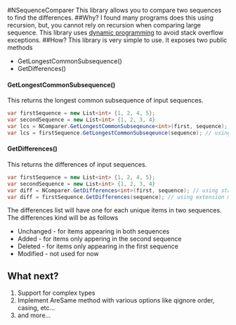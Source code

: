 #NSequenceComparer
This library allows you to compare two sequences to find the differences. 
##Why?
I found many programs does this using recursion, but, you cannot rely on recursion when comparing large sequence.
This library uses [dynamic programming](http://en.wikipedia.org/wiki/Dynamic_programming) to avoid stack overflow exceptions.
##How?
This library is very simple to use. It exposes two public methods
* GetLongestCommonSubsequence()
* GetDifferences()

#### GetLongestCommonSubsequence()
This returns the longest common subsequence of input sequences.

```c#
var firstSequence = new List<int> {1, 2, 4, 5};
var secondSequence = new List<int> {1, 2, 3, 4}
var lcs = NComparer.GetLongestCommonSubseqeunce<int>(first, sequence); // using static method
var lcs = firstSequence.GetLongestCommonSubseqeunce(sequence); // using extension method
```
#### GetDifferences()
This returns the differences of input sequences.

```c#
var firstSequence = new List<int> {1, 2, 4, 5};
var secondSequence = new List<int> {1, 2, 3, 4}
var diff = NComparer.GetDifferences<int>(first, sequence); // using static method
var diff = firstSequence.GetDifferences(sequence); // using extension method
```
The differences list will have one for each unique items in two sequences. The differences kind will be as follows
* Unchanged - for items appearing in both sequences
* Added - for items only appering in the second sequence
* Deleted - for items only appearing in the first sequence
* Modified - not used for now

## What next?
1. Support for complex types
2. Implement AreSame method with various options like qignore order, casing, etc...
3. and more...
